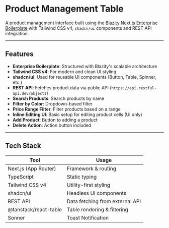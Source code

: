 # Product Management Table

A product management interface built using the [Blazity Next.js Enterprise Boilerplate](https://blazity.com/open-source/nextjs-enterprise-boilerplate) with Tailwind CSS v4, `shadcn/ui` components and REST API integration.

---

## Features

- **Enterprise Boilerplate**: Structured with Blazity's scalable architecture
- **Tailwind CSS v4**: For modern and clean UI styling
- **shadcn/ui**: Used for reusable UI components (Button, Table, Spinner, etc.)
- **REST API**: Fetches product data via public API (`https://api.restful-api.dev/objects`)
- **Search Products**: Search products by name
- **Filter by Color**: Dropdown-based filter
- **Price Range Filter**: Filter products based on a range
- **Inline Editing UI**: Basic setup for editing product cells (UI only)
- **Add Product**: Button to adding a product
- **Delete Action**: Action button included

---

## Tech Stack

| Tool                  | Usage                           |
| --------------------- | ------------------------------- |
| Next.js (App Router)  | Framework & routing             |
| TypeScript            | Static typing                   |
| Tailwind CSS v4       | Utility-first styling           |
| shadcn/ui             | Headless UI components          |
| REST API              | Data fetching from external API |
| @tanstack/react-table | Table rendering & filtering     |
| Sonner                | Toast Notification              |
